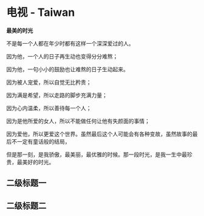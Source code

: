 # 电视 - Taiwan

**最美的时光**

不是每一个人都在年少时都有这样一个深深爱过的人。

因为他，一个人的日子再生动也变得分分难熬；

因为他，一句小小的鼓励也让难熬的日子生动起来。

因为被人宠爱，所以自觉无比矜贵；

因为满是希望，所以走路的脚步充满力量；

因为心内温柔，所以善待每一个人；

因为是他所爱的女人，所以不能做任何让他有失颜面的事情；

因为爱他，所以更爱这个世界。虽然最后这个人可能会有各种变故，虽然故事的最后不一定有童话般的结局，

但是那一刻，是我骄傲，最美丽，最优雅的时候。那一段时光，是我一生中最珍贵，最美好的时光。

## 二级标题一

## 二级标题二
